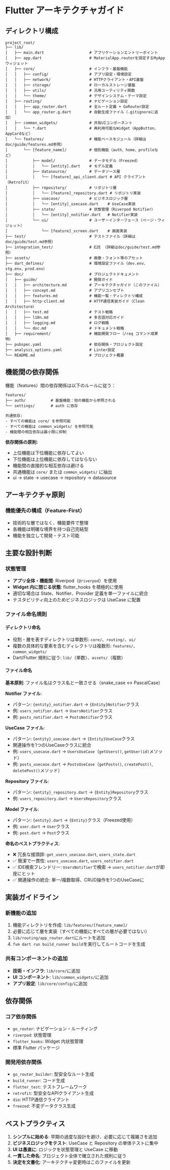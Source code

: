 # Flutter アーキテクチャガイド

## ディレクトリ構成

```
project_root/
├── lib/
│   ├── main.dart                    # アプリケーションエントリーポイント
│   ├── app.dart                     # MaterialApp.routerを設定するMyAppウィジェット
│   ├── core/                        # インフラ・基盤機能
│   │   ├── config/                  # アプリ設定・環境設定
│   │   ├── network/                 # HTTPクライアント・API基盤
│   │   ├── storage/                 # ローカルストレージ基盤
│   │   ├── utils/                   # 汎用ユーティリティ関数
│   │   └── theme/                   # デザインシステム・テーマ設定
│   ├── routing/                     # ナビゲーション設定
│   │   ├── app_router.dart          # 全ルート定義 + GoRouter設定
│   │   └── app_router.g.dart        # 自動生成ファイル（.gitignoreに追加）
│   ├── common_widgets/              # 共有UIコンポーネント
│   │   └── *.dart                   # 再利用可能なWidget（AppButton、AppCardなど）
│   └── features/                    # 機能ベースモジュール（詳細はdoc/guide/features.md参照）
│       └── [feature_name]/          # 個別機能（auth、home、profileなど）
│           ├── model/               # データモデル（Freezed）
│           │   └── [entity].dart    # モデル定義
│           ├── datasource/          # データソース層
│           │   └── [feature]_api_client.dart # API クライアント（Retrofit）
│           ├── repository/          # リポジトリ層
│           │   └── [feature]_repository.dart # リポジトリ実装
│           ├── usecase/             # ビジネスロジック層
│           │   └── [entity]_usecase.dart    # UseCase実装
│           ├── state/               # 状態管理（Riverpod Notifier）
│           │   └── [entity]_notifier.dart   # Notifier実装
│           └── ui/                  # ユーザーインターフェース（ページ・ウィジェット）
│               └── [feature]_screen.dart    # 画面実装
├── test/                            # テストファイル（詳細はdoc/guide/test.md参照）
├── integration_test/                # E2E （詳細はdoc/guide/test.md参照）
├── assets/                          # 画像・フォント等のアセット
├── dart_defines/                    # 環境設定ファイル（dev.env、stg.env、prod.env）
├── doc/                             # プロジェクトドキュメント
│   ├── guide/                       # 開発ガイド
│   │   ├── architecture.md          # アーキテクチャガイド（このファイル）
│   │   ├── concept.md               # アプリコンセプト
│   │   ├── features.md              # 機能一覧・ディレクトリ構成
│   │   ├── http-client.md           # HTTP通信実装ガイド（Clean Architecture）
│   │   ├── test.md                  # テスト戦略
│   │   ├── l10n.md                  # 多言語対応ガイド
│   │   ├── logging.md               # ログ戦略
│   │   └── doc.md                   # ドキュメント戦略
│   ├── requirement/                 # 機能開発フロー（/req コマンド成果物）
├── pubspec.yaml                     # 依存関係・プロジェクト設定
├── analysis_options.yaml            # Linter設定
└── README.md                        # プロジェクト概要
```

## 機能間の依存関係

機能（features）間の依存関係は以下のルールに従う：

```
features/
├── auth/           # 基盤機能：他の機能から参照される
└── settings/       # auth に依存

共通依存:
- すべての機能は core/ を参照可能
- すべての機能は common_widgets/ を参照可能
- 機能間の相互依存は最小限に抑制
```

**依存関係の原則:**

- 上位機能は下位機能に依存してよい
- 下位機能は上位機能に依存してはならない
- 機能間の直接的な相互依存は避ける
- 共通機能は `core/` または `common_widgets/` に抽出
- ui -> state -> usecase -> repository -> datasource

## アーキテクチャ原則

### 機能優先の構成（Feature-First）

- 技術的な層ではなく、機能要件で整理
- 各機能は明確な境界を持つ自己完結型
- 機能を独立して開発・テスト可能

## 主要な設計判断

### 状態管理

- **アプリ全体・機能間**: Riverpod（`@riverpod`）を使用
- **Widget 内に閉じる状態**: flutter_hooks を積極的に使用
- 適切な場合は State、Notifier、Provider 定義を単一ファイルに統合
- テスタビリティ向上のためビジネスロジックは UseCase に配置

### ファイル命名規則

#### ディレクトリ命名
- 役割・層を表すディレクトリは単数形: `core/`、`routing/`、`ui/`
- 複数の具体的な要素を含むディレクトリは複数形: `features/`、`common_widgets/`
- Dart/Flutter 規則に従う: `lib/`（単数）、`assets/`（複数）

#### ファイル命名
**基本原則**: ファイル名はクラス名と一致させる（snake_case ↔ PascalCase）

**Notifier ファイル**:
- パターン: `{entity}_notifier.dart` → `{Entity}Notifier`クラス
- 例: `users_notifier.dart` → `UsersNotifier`クラス
- 例: `posts_notifier.dart` → `PostsNotifier`クラス

**UseCase ファイル**:
- パターン: `{entity}_usecase.dart` → `{Entity}UseCase`クラス
- 関連操作を1つのUseCaseクラスに統合
- 例: `users_usecase.dart` → `UsersUseCase`（`getUsers()`, `getUser(id)`メソッド）
- 例: `posts_usecase.dart` → `PostsUseCase`（`getPosts()`, `createPost()`, `deletePost()`メソッド）

**Repository ファイル**:
- パターン: `{entity}_repository.dart` → `{Entity}Repository`クラス
- 例: `users_repository.dart` → `UsersRepository`クラス

**Model ファイル**:
- パターン: `{entity}.dart` → `{Entity}`クラス（Freezed使用）
- 例: `user.dart` → `User`クラス
- 例: `post.dart` → `Post`クラス

**命名のベストプラクティス**:
- ❌ 冗長な接頭辞: `get_users_usecase.dart`, `users_state.dart`
- ✅ 簡潔で一貫性: `users_usecase.dart`, `users_notifier.dart`
- ✅ IDE検索フレンドリー: `UsersNotifier`で検索 → `users_notifier.dart`が即座にヒット
- ✅ 関連操作の統合: 単一/複数取得、CRUD操作を1つのUseCaseに

## 実装ガイドライン

### 新機能の追加

1. 機能ディレクトリを作成: `lib/features/[feature_name]/`
2. 必要に応じて層を実装（すべての機能にすべての層が必要ではない）
3. `lib/routing/app_router.dart`にルートを追加
4. `fvm dart run build_runner build`を実行してルートコードを生成

### 共有コンポーネントの追加

- **技術・インフラ**: `lib/core/`に追加
- **UI コンポーネント**: `lib/common_widgets/`に追加
- **アプリ設定**: `lib/core/config/`に追加

## 依存関係

### コア依存関係

- `go_router`: ナビゲーション・ルーティング
- `riverpod`: 状態管理
- `flutter_hooks`: Widget 内状態管理
- 標準 Flutter パッケージ

### 開発用依存関係

- `go_router_builder`: 型安全なルート生成
- `build_runner`: コード生成
- `flutter_test`: テストフレームワーク
- `retrofit`: 型安全なAPIクライアント生成
- `dio`: HTTP通信クライアント
- `freezed`: 不変データクラス生成

## ベストプラクティス

1. **シンプルに始める**: 早期の過度な設計を避け、必要に応じて複雑さを追加
2. **ビジネスロジックをテスト**: UseCase と Repository の単体テストに集中
3. **UI は愚直に**: ロジックを状態管理と UseCase に移動
4. **一貫した命名**: プロジェクト全体で確立された規則に従う
5. **決定を文書化**: アーキテクチャ変更時はこのファイルを更新
